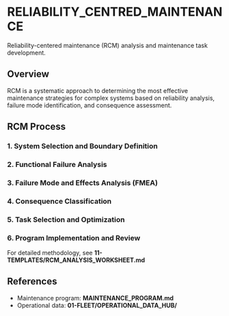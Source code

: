 # RELIABILITY_CENTRED_MAINTENANCE

Reliability-centered maintenance (RCM) analysis and maintenance task development.

## Overview

RCM is a systematic approach to determining the most effective maintenance strategies for complex systems based on reliability analysis, failure mode identification, and consequence assessment.

## RCM Process

### 1. System Selection and Boundary Definition
### 2. Functional Failure Analysis
### 3. Failure Mode and Effects Analysis (FMEA)
### 4. Consequence Classification
### 5. Task Selection and Optimization
### 6. Program Implementation and Review

For detailed methodology, see **11-TEMPLATES/RCM_ANALYSIS_WORKSHEET.md**

## References
- Maintenance program: **MAINTENANCE_PROGRAM.md**
- Operational data: **01-FLEET/OPERATIONAL_DATA_HUB/**
